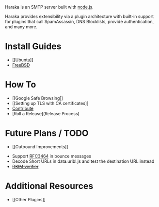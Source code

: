 Haraka is an SMTP server built with [node.js](http://nodejs.org/).

Haraka provides extensibility via a plugin architecture with built-in support for plugins that call SpamAssassin, DNS Blocklists, provide authentication, and many more.

# Install Guides

* [[Ubuntu]]
* [FreeBSD](http://www.tnpi.net/wiki/MT6_SMTP)

# How To
* [[Google Safe Browsing]]
* [[Setting up TLS with CA certificates]]
* [Contribute](Contributing)
* [Roll a Release](Release Process)

# Future Plans / TODO
* [[Outbound Improvements]]
- Support [RFC3464](http://tools.ietf.org/html/rfc3464) in bounce messages
- Decode Short URLs in data.uribl.js and test the destination URL instead
- ~~[DKIM verifier](https://github.com/baudehlo/Haraka/blob/master/plugins/dkim_verify.js)~~


# Additional Resources
* [[Other Plugins]]
